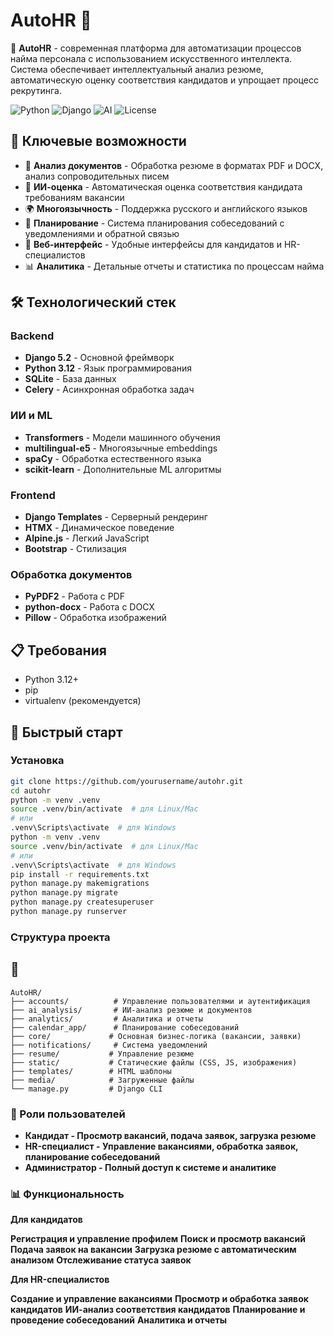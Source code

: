 # AutoHR 🤖

🚀 **AutoHR** - современная платформа для автоматизации процессов найма персонала с использованием искусственного интеллекта. Система обеспечивает интеллектуальный анализ резюме, автоматическую оценку соответствия кандидатов и упрощает процесс рекрутинга.

![Python](https://img.shields.io/badge/Python-3.12+-blue.svg)
![Django](https://img.shields.io/badge/Django-5.2+-green.svg)
![AI](https://img.shields.io/badge/AI-Transformers-orange.svg)
![License](https://img.shields.io/badge/License-MIT-yellow.svg)

## 🌟 Ключевые возможности

- 📄 **Анализ документов** - Обработка резюме в форматах PDF и DOCX, анализ сопроводительных писем
- 🧠 **ИИ-оценка** - Автоматическая оценка соответствия кандидата требованиям вакансии
- 🌍 **Многоязычность** - Поддержка русского и английского языков
- 📅 **Планирование** - Система планирования собеседований с уведомлениями и обратной связью
- 🎯 **Веб-интерфейс** - Удобные интерфейсы для кандидатов и HR-специалистов
- 📊 **Аналитика** - Детальные отчеты и статистика по процессам найма

## 🛠 Технологический стек

### Backend
- **Django 5.2** - Основной фреймворк
- **Python 3.12** - Язык программирования
- **SQLite** - База данных
- **Celery** - Асинхронная обработка задач

### ИИ и ML
- **Transformers** - Модели машинного обучения
- **multilingual-e5** - Многоязычные embeddings
- **spaCy** - Обработка естественного языка
- **scikit-learn** - Дополнительные ML алгоритмы

### Frontend
- **Django Templates** - Серверный рендеринг
- **HTMX** - Динамическое поведение
- **Alpine.js** - Легкий JavaScript
- **Bootstrap** - Стилизация

### Обработка документов
- **PyPDF2** - Работа с PDF
- **python-docx** - Работа с DOCX
- **Pillow** - Обработка изображений

## 📋 Требования

- Python 3.12+
- pip
- virtualenv (рекомендуется)

## 🚀 Быстрый старт

### Установка
```bash
git clone https://github.com/yourusername/autohr.git
cd autohr
python -m venv .venv
source .venv/bin/activate  # для Linux/Mac
# или
.venv\Scripts\activate  # для Windows
python -m venv .venv
source .venv/bin/activate  # для Linux/Mac
# или
.venv\Scripts\activate  # для Windows
pip install -r requirements.txt
python manage.py makemigrations
python manage.py migrate
python manage.py createsuperuser
python manage.py runserver
```

### Структура проекта
## 📁
```
AutoHR/
├── accounts/          # Управление пользователями и аутентификация
├── ai_analysis/       # ИИ-анализ резюме и документов
├── analytics/         # Аналитика и отчеты
├── calendar_app/      # Планирование собеседований
├── core/             # Основная бизнес-логика (вакансии, заявки)
├── notifications/     # Система уведомлений
├── resume/           # Управление резюме
├── static/           # Статические файлы (CSS, JS, изображения)
├── templates/        # HTML шаблоны
├── media/            # Загруженные файлы
└── manage.py         # Django CLI
```

### 👥 Роли пользователей

- **Кандидат - Просмотр вакансий, подача заявок, загрузка резюме**
- **HR-специалист - Управление вакансиями, обработка заявок, планирование собеседований**
- **Администратор - Полный доступ к системе и аналитике**

### 📊 Функциональность
**Для кандидатов**

**Регистрация и управление профилем**
**Поиск и просмотр вакансий**
**Подача заявок на вакансии**
**Загрузка резюме с автоматическим анализом**
**Отслеживание статуса заявок**

**Для HR-специалистов**

**Создание и управление вакансиями**
**Просмотр и обработка заявок кандидатов**
**ИИ-анализ соответствия кандидатов**
**Планирование и проведение собеседований**
**Аналитика и отчеты**
